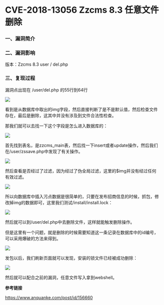 # CVE-2018-13056 Zzcms 8.3 任意文件删除

### 一、漏洞简介

### 二、漏洞影响

版本：Zzcms 8.3 user / del.php

### 三、复现过程

漏洞点出现在 /user/del.php 的55行到64行

![](images/15896916971877.png)


看到是从数据库中取出的img字段，然后直接判断了是不是默认值，然后检查文件存在，最后是删除，这其中并没有涉及到文件合法性检查。

那我们就可以去找一下这个字段是怎么进入数据库的：

![](images/15896917070379.png)


首先找到表名，是zzcms_main表，然后找一下insert或者update操作，然后我们在/user/zssave.php中发现了有关操作。

![](images/15896917147068.png)


然后查看是否经过了过滤，因为经过了伪全局过滤，这里的$img并没有经过任何有效过滤。

![](images/15896917216981.png)


所以向数据库中插入污点数据是很简单的，只要在发布招商信息的时候，抓包，修改掉img的数据即可，这里我们测试/install/install.lock：

![](images/15896917282223.png)


然后就可以到/user/del.php中去删除文件，这样就能触发删除操作。

但是这里有一个问题，就是删除的时候需要知道这一条记录在数据库中的id编号，可以采用爆破的方法来得到。

![](images/15896917387163.png)


发包以后，我们刷新页面就可以发现，安装的锁文件已经被成功删除：

![](images/15896917464872.png)


然后就可以配合之前的漏洞，任意文件写入拿到webshell。

**参考链接**

https://www.anquanke.com/post/id/156660